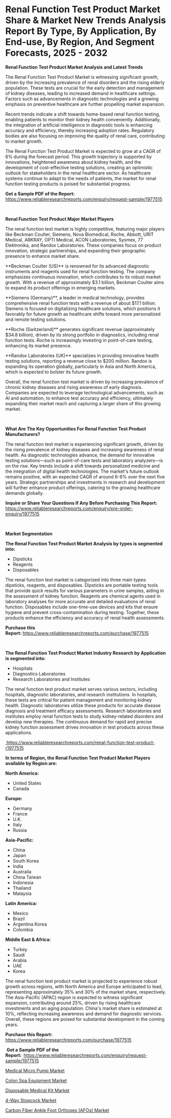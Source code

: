 <p><h1>Renal Function Test Product Market Share & Market New Trends Analysis Report By Type, By Application, By End-use, By Region, And Segment Forecasts, 2025 - 2032</h1></p><p><strong>Renal Function Test Product Market Analysis and Latest Trends</strong></p>
<p><p>The Renal Function Test Product Market is witnessing significant growth, driven by the increasing prevalence of renal disorders and the rising elderly population. These tests are crucial for the early detection and management of kidney diseases, leading to increased demand in healthcare settings. Factors such as advancements in diagnostic technologies and a growing emphasis on preventive healthcare are further propelling market expansion.</p><p>Recent trends indicate a shift towards home-based renal function testing, enabling patients to monitor their kidney health conveniently. Additionally, the integration of artificial intelligence in diagnostic tools is enhancing accuracy and efficiency, thereby increasing adoption rates. Regulatory bodies are also focusing on improving the quality of renal care, contributing to market growth.</p><p>The Renal Function Test Product Market is expected to grow at a CAGR of 6% during the forecast period. This growth trajectory is supported by innovations, heightened awareness about kidney health, and the development of cost-effective testing solutions, creating an optimistic outlook for stakeholders in the renal healthcare sector. As healthcare systems continue to adapt to the needs of patients, the market for renal function testing products is poised for substantial progress.</p></p>
<p><strong>Get a Sample PDF of the Report:&nbsp;</strong> <a href="https://www.reliableresearchreports.com/enquiry/request-sample/1977515?utm_campaign=12&utm_medium=2&utm_source=Github&utm_content=ia&utm_term=05032025&utm_id=renal-function-test-product">https://www.reliableresearchreports.com/enquiry/request-sample/1977515</a></p>
<p>&nbsp;</p>
<p><strong>Renal Function Test Product Major Market Players</strong></p>
<p><p>The renal function test market is highly competitive, featuring major players like Beckman Coulter, Siemens, Nova Biomedical, Roche, Abbott, URIT Medical, ARKRAY, OPTI Medical, ACON Laboratories, Sysmex, 77 Elektronika, and Randox Laboratories. These companies focus on product innovation, strategic partnerships, and expanding their geographic presence to enhance market share.</p><p>**Beckman Coulter (US)** is renowned for its advanced diagnostic instruments and reagents used for renal function testing. The company emphasizes continuous innovation, which contributes to its robust market growth. With a revenue of approximately $3.1 billion, Beckman Coulter aims to expand its product offerings in emerging markets.</p><p>**Siemens (Germany)**, a leader in medical technology, provides comprehensive renal function tests with a revenue of about $17.1 billion. Siemens is focused on digitalizing healthcare solutions, which positions it favorably for future growth as healthcare shifts toward more personalized and remote testing solutions.</p><p>**Roche (Switzerland)** generates significant revenue (approximately $34.8 billion), driven by its strong portfolio in diagnostics, including renal function tests. Roche is increasingly investing in point-of-care testing, enhancing its market presence.</p><p>**Randox Laboratories (UK)** specializes in providing innovative health testing solutions, reporting a revenue close to $200 million. Randox is expanding its operation globally, particularly in Asia and North America, which is expected to bolster its future growth.</p><p>Overall, the renal function test market is driven by increasing prevalence of chronic kidney diseases and rising awareness of early diagnosis. Companies are expected to leverage technological advancements, such as AI and automation, to enhance test accuracy and efficiency, ultimately expanding their market reach and capturing a larger share of this growing market.</p></p>
<p>&nbsp;</p>
<p><strong>What Are The Key Opportunities For Renal Function Test Product Manufacturers?</strong></p>
<p><p>The renal function test market is experiencing significant growth, driven by the rising prevalence of kidney diseases and increasing awareness of renal health. As diagnostic technologies advance, the demand for innovative testing solutions—such as point-of-care tests and laboratory analyzers—is on the rise. Key trends include a shift towards personalized medicine and the integration of digital health technologies. The market's future outlook remains positive, with an expected CAGR of around 6-8% over the next five years. Strategic partnerships and investments in research and development will further enhance product offerings, catering to the growing healthcare demands globally.</p></p>
<p><strong>Inquire or Share Your Questions If Any Before Purchasing This Report:</strong> <a href="https://www.reliableresearchreports.com/enquiry/pre-order-enquiry/1977515?utm_campaign=12&utm_medium=2&utm_source=Github&utm_content=ia&utm_term=05032025&utm_id=renal-function-test-product">https://www.reliableresearchreports.com/enquiry/pre-order-enquiry/1977515</a></p>
<p>&nbsp;</p>
<p><strong>Market Segmentation</strong></p>
<p><strong>The Renal Function Test Product Market Analysis by types is segmented into:</strong></p>
<p><ul><li>Dipsticks</li><li>Reagents</li><li>Disposables</li></ul></p>
<p><p>The renal function test market is categorized into three main types: dipsticks, reagents, and disposables. Dipsticks are portable testing tools that provide quick results for various parameters in urine samples, aiding in the assessment of kidney function. Reagents are chemical agents used in laboratory analyses for more accurate and detailed evaluations of renal function. Disposables include one-time-use devices and kits that ensure hygiene and prevent cross-contamination during testing. Together, these products enhance the efficiency and accuracy of renal health assessments.</p></p>
<p><strong>Purchase this Report:&nbsp;</strong><a href="https://www.reliableresearchreports.com/purchase/1977515?utm_campaign=12&utm_medium=2&utm_source=Github&utm_content=ia&utm_term=05032025&utm_id=renal-function-test-product">https://www.reliableresearchreports.com/purchase/1977515</a></p>
<p>&nbsp;</p>
<p><strong>The Renal Function Test Product Market Industry Research by Application is segmented into:</strong></p>
<p><ul><li>Hospitals</li><li>Diagnostics Laboratories</li><li>Research Laboratories and Institutes</li></ul></p>
<p><p>The renal function test product market serves various sectors, including hospitals, diagnostic laboratories, and research institutions. In hospitals, these tests are critical for patient management and monitoring kidney health. Diagnostic laboratories utilize these products for accurate disease diagnosis and treatment efficacy assessments. Research laboratories and institutes employ renal function tests to study kidney-related disorders and develop new therapies. The continuous demand for rapid and precise kidney function assessment drives innovation in test products across these applications.</p></p>
<p><a href="https://www.reliableresearchreports.com/renal-function-test-product-r1977515?utm_campaign=12&utm_medium=2&utm_source=Github&utm_content=ia&utm_term=05032025&utm_id=renal-function-test-product">&nbsp;https://www.reliableresearchreports.com/renal-function-test-product-r1977515</a></p>
<p><strong>In terms of Region, the Renal Function Test Product Market Players available by Region are:</strong></p>
<p>
    <p> <strong> North America: </strong>
        <ul>
            <li>United States</li>
            <li>Canada</li>
        </ul>
        </p> 
    <p> <strong> Europe: </strong>
        <ul>
            <li>Germany</li>
            <li>France</li>
            <li>U.K.</li>
            <li>Italy</li>
            <li>Russia</li>
        </ul>
        </p> 
    <p> <strong> Asia-Pacific: </strong>
        <ul>
            <li>China</li>
            <li>Japan</li>
            <li>South Korea</li>
            <li>India</li>
            <li>Australia</li>
            <li>China Taiwan</li>
            <li>Indonesia</li>
            <li>Thailand</li>
            <li>Malaysia</li>
        </ul>
        </p> 
    <p> <strong> Latin America: </strong>
        <ul>
            <li>Mexico</li>
            <li>Brazil</li>
            <li>Argentina Korea</li>
            <li>Colombia</li>
        </ul>
        </p> 
    <p> <strong> Middle East & Africa: </strong>
        <ul>
            <li>Turkey</li>
            <li>Saudi</li>
            <li>Arabia</li>
            <li>UAE</li>
            <li>Korea</li>
        </ul>
    </p>
    </p>
<p><p>The renal function test product market is projected to experience robust growth across regions, with North America and Europe anticipated to lead, representing approximately 35% and 30% of the market share, respectively. The Asia-Pacific (APAC) region is expected to witness significant expansion, contributing around 25%, driven by rising healthcare investments and an aging population. China's market share is estimated at 10%, reflecting increasing awareness and demand for diagnostic services. Overall, these regions are poised for substantial development in the coming years.</p></p>
<p><strong>Purchase this Report: </strong><a href="https://www.reliableresearchreports.com/purchase/1977515?utm_campaign=12&utm_medium=2&utm_source=Github&utm_content=ia&utm_term=05032025&utm_id=renal-function-test-product">https://www.reliableresearchreports.com/purchase/1977515</a></p>
<p>&nbsp;<strong>Get a Sample PDF of the Report:&nbsp;&nbsp;</strong><a href="https://www.reliableresearchreports.com/enquiry/request-sample/1977515?utm_campaign=12&utm_medium=2&utm_source=Github&utm_content=ia&utm_term=05032025&utm_id=renal-function-test-product">https://www.reliableresearchreports.com/enquiry/request-sample/1977515</a></p>
<p><strong></strong></p>
<p><p><a href="https://github.com/zoccohaniech/Market-Research-Report-List-1/blob/main/medical-micro-pump-market.md?utm_campaign=12&utm_medium=2&utm_source=Github&utm_content=ia&utm_term=05032025&utm_id=renal-function-test-product">Medical Micro Pump Market</a></p><p><a href="https://github.com/ancsyanagha/Market-Research-Report-List-1/blob/main/colon-spa-equipment-market.md?utm_campaign=12&utm_medium=2&utm_source=Github&utm_content=ia&utm_term=05032025&utm_id=renal-function-test-product">Colon Spa Equipment Market</a></p><p><a href="https://github.com/rrosasdaunas/Market-Research-Report-List-1/blob/main/disposable-medical-kit-market.md?utm_campaign=12&utm_medium=2&utm_source=Github&utm_content=ia&utm_term=05032025&utm_id=renal-function-test-product">Disposable Medical Kit Market</a></p><p><a href="https://github.com/naomaroaoonv/Market-Research-Report-List-1/blob/main/4-way-stopcock-market.md?utm_campaign=12&utm_medium=2&utm_source=Github&utm_content=ia&utm_term=05032025&utm_id=renal-function-test-product">4-Way Stopcock Market</a></p><p><a href="https://github.com/guyotkiferhi/Market-Research-Report-List-1/blob/main/carbon-fiber-ankle-foot-orthoses-afos-market.md?utm_campaign=12&utm_medium=2&utm_source=Github&utm_content=ia&utm_term=05032025&utm_id=renal-function-test-product">Carbon Fiber Ankle Foot Orthoses (AFOs) Market</a></p></p>